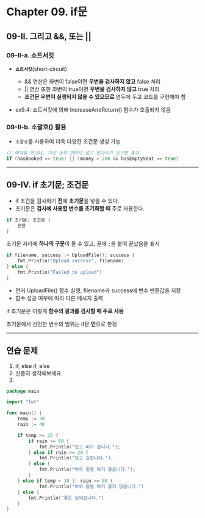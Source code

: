 # Chapter 09. if문


## 09-II. 그리고 &&, 또는 ||

### 09-II-a. 쇼트서킷

- **`쇼트서킷`**(short-circuit)
    - && 연산은 좌변이 false이면 **우변을 검사하지 않고** false 처리
    - || 연산 또한 좌변이 true이면 **우변을 검사하지 않고** true 처리
    - **조건문 우변이 실행되지 않을 수 있으므로** 염두에 두고 코드를 구현해야 함

- ex9.4: 쇼트서킷에 의해 IncreaseAndReturn() 함수가 호출되지 않음

### 09-II-b. 소괄호() 활용

- `소괄호`를 사용하여 더욱 다양한 조건문 생성 가능

```go
// 예약을 했거나, 가진 돈이 200이 넘고 빈자리가 있으면 통과
if (hasBooked == true) || (money > 200 && hasEmptySeat == true)
```

---

## 09-IV. if 초기문; 조건문

- if 조건을 검사하기 **전**에 **초기문**을 넣을 수 있다.
- 초기문은 **검사에 사용할 변수를 초기화할 때** 주로 사용한다.

```go
if 초기문; 조건문 {
    문장
}
```

초기문 자리에 **하나의 구문**이 올 수 있고, 끝에 `;`을 붙여 끝났음을 표시

```go
if filename, success := UploadFile(); success {
    fmt.Println("Upload success", filename)
} else {
    fmt.Println("Failed to upload")
}
```

- 먼저 UploadFile() 함수 실행, filename과 success에 변수 반환값을 저장
- 함수 성공 여부에 따라 다른 메시지 출력

if 초기문은 이렇게 **함수의 결과를 검사할 때 주로 사용**

초기문에서 선언한 변수의 범위는 if문 **안**으로 한정

---

## 연습 문제

1. if, else if, else
2. 신중히 생각해보세요.
3. 
```go
package main

import "fmt"

func main() {
    temp := 30
    rain := 40

    if temp >= 25 {
        if rain >= 80 {
            fmt.Println("덥고 비가 옵니다.");
        } else if rain >= 20 {
            fmt.Println("덥고 습합니다.");
        } else {
            fmt.Println("야외 활동 하기 좋습니다.");
        }
    } else if temp < 10 || rain >= 80 {
            fmt.Println("야외 활동 하기 좋지 않습니다.")
    } else {
        fmt.Println("좋은 날씨입니다.")
    }
}
```